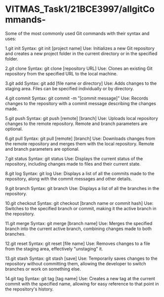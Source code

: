 # VITMAS_Task1/21BCE3997/allgitCommands-
 Some of the most commonly used Git commands with their syntax and uses:

1.git init
Syntax: git init [project name]
Use: Initializes a new Git repository and creates a new project folder in the current directory or in the specified folder.

2.git clone
Syntax: git clone [repository URL]
Use: Clones an existing Git repository from the specified URL to the local machine.

3.git add
Syntax: git add [file name or directory]
Use: Adds changes to the staging area. Files can be specified individually or by directory.

4.git commit
Syntax: git commit -m "[commit message]"
Use: Records changes to the repository with a commit message describing the changes made.

5.git push
Syntax: git push [remote] [branch]
Use: Uploads local repository changes to the remote repository. Remote and branch parameters are optional.

6.git pull
Syntax: git pull [remote] [branch]
Use: Downloads changes from the remote repository and merges them with the local repository. Remote and branch parameters are optional.

7.git status
Syntax: git status
Use: Displays the current status of the repository, including changes made to files and their current state.

8.git log
Syntax: git log
Use: Displays a list of all the commits made to the repository, along with the commit messages and other details.

9.git branch
Syntax: git branch
Use: Displays a list of all the branches in the repository.

10.git checkout
Syntax: git checkout [branch name or commit hash]
Use: Switches to the specified branch or commit, making it the active branch in the repository.

11.git merge
Syntax: git merge [branch name]
Use: Merges the specified branch into the current active branch, combining changes made to both branches.

12.git reset
Syntax: git reset [file name]
Use: Removes changes to a file from the staging area, effectively "unstaging" it.

13.git stash
Syntax: git stash [save]
Use: Temporarily saves changes to the repository without committing them, allowing the developer to switch branches or work on something else.

14.git tag
Syntax: git tag [tag name]
Use: Creates a new tag at the current commit with the specified name, allowing for easy reference to that point in the repository's history.
